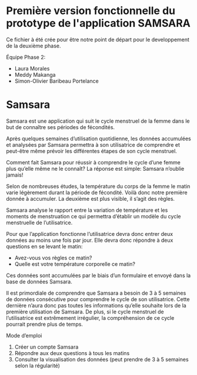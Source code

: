 # Première version fonctionnelle du prototype de l'application SAMSARA

Ce fichier à été crée pour être notre point de départ pour le developpement de la deuxième phase.

Équipe Phase 2:

* Laura Morales
* Meddy Makanga
* Simon-Olivier Baribeau Portelance 

# Samsara

Samsara est une application qui suit le cycle menstruel de la femme dans le but de connaître ses périodes de fécondités.

Après quelques semaines d’utilisation quotidienne, les données accumulées et analysées par Samsara permettra à son utilisatrice de comprendre et peut-être même prévoir les différentes étapes de son cycle menstruel.

Comment fait Samsara pour réussir à comprendre le cycle d’une femme plus qu’elle même ne le connaît? La réponse est simple: Samsara n’oublie jamais!

Selon de nombreuses études, la température du corps de la femme le matin varie légèrement durant la période de fécondité. Voilà donc notre première donnée à accumuler. La deuxième est plus visible, il s’agit des règles.

Samsara analyse le rapport entre la variation de température et les moments de menstruation ce qui permettra d’établir un modèle du cycle menstruelle de l’utilisatrice.

Pour que l’application fonctionne l’utilisatrice devra donc entrer deux données au moins une fois par jour. Elle devra donc répondre à deux questions en se levant le matin: 

* Avez-vous vos règles ce matin?
* Quelle est votre température corporelle ce matin?

Ces données sont accumulées par le biais d’un formulaire et envoyé dans la base de données Samsara.

Il est primordiale de comprendre que Samsara a besoin de 3 à 5 semaines de données consécutive pour comprendre le cycle de son utilisatrice. Cette dernière n’aura donc pas toutes les informations qu’elle souhaite lors de la première utilisation de Samsara. De plus, si le cycle menstruel de l’utilisatrice est extrêmement irrégulier, la compréhension de ce cycle pourrait prendre plus de temps.

Mode d’emploi

1. Créer un compte Samsara
2. Répondre aux deux questions à tous les matins
3. Consulter la visualisation des données (peut prendre de 3 à 5 semaines selon la régularité)












